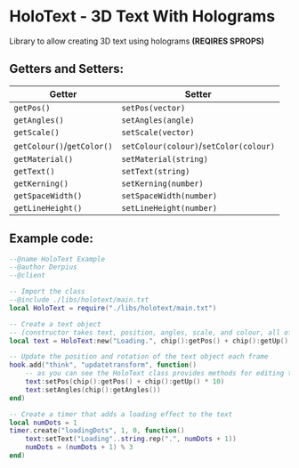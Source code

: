 # HoloText - 3D Text With Holograms

Library to allow creating 3D text using holograms **(REQIRES SPROPS)**  

## Getters and Setters:
| Getter                     | Setter                                 |
|----------------------------|----------------------------------------|
| `getPos()`                 | `setPos(vector)`                       |
| `getAngles()`              | `setAngles(angle)`                     |
| `getScale()`               | `setScale(vector)`                     |
| `getColour()`/`getColor()` | `setColour(colour)`/`setColor(colour)` |
| `getMaterial()`            | `setMaterial(string)`                  |
| `getText()`                | `setText(string)`                      |
| `getKerning()`             | `setKerning(number)`                   |
| `getSpaceWidth()`          | `setSpaceWidth(number)`                |
| `getLineHeight()`          | `setLineHeight(number)`                |  
  
## Example code:  
```lua
--@name HoloText Example
--@author Derpius
--@client

-- Import the class
--@include ./libs/holotext/main.txt
local HoloText = require("./libs/holotext/main.txt")

-- Create a text object
-- (constructor takes text, position, angles, scale, and colour, all of which are optional)
local text = HoloText:new("Loading.", chip():getPos() + chip():getUp() * 10, chip():getAngles())

-- Update the position and rotation of the text object each frame
hook.add("think", "updatetransform", function()
    -- as you can see the HoloText class provides methods for editing the transform like any other entity
    text:setPos(chip():getPos() + chip():getUp() * 10)
    text:setAngles(chip():getAngles())
end)

-- Create a timer that adds a loading effect to the text
local numDots = 1
timer.create("loadingDots", 1, 0, function()
    text:setText("Loading"..string.rep(".", numDots + 1))
    numDots = (numDots + 1) % 3
end)
```